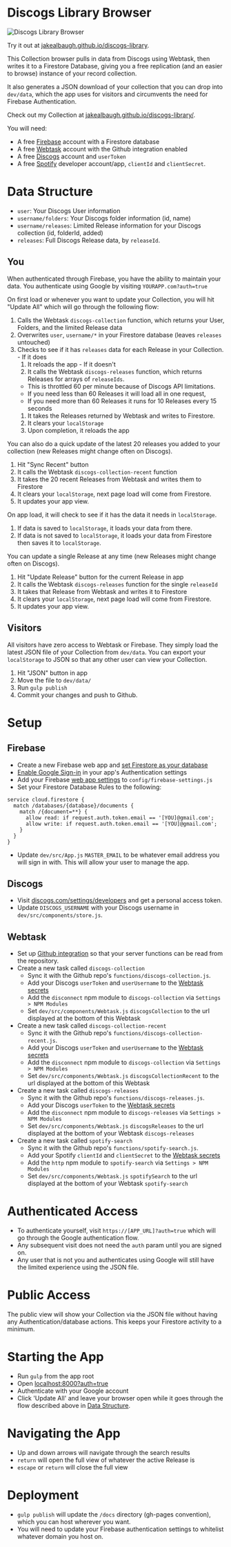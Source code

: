 # Discogs Library Browser

![Discogs Library Browser](https://d.pr/i/VP5Hiy/81XBqo4XJS.gif)

Try it out at [jakealbaugh.github.io/discogs-library](https://jakealbaugh.github.io/discogs-library/).

This Collection browser pulls in data from Discogs using Webtask, then writes it to a Firestore Database, giving you a free replication (and an easier to browse) instance of your record collection.

It also generates a JSON download of your collection that you can drop into `dev/data`, which the app uses for visitors and circumvents the need for Firebase Authentication.

Check out my Collection at [jakealbaugh.github.io/discogs-library/](https://jakealbaugh.github.io/discogs-library/).

You will need:

- A free [Firebase](https://firebase.google.com) account with a Firestore database
- A free [Webtask](https://webtask.io/) account with the Github integration enabled
- A free [Discogs](https://www.discogs.com) account and `userToken`
- A free [Spotify](https://beta.developer.spotify.com/dashboard/applications) developer account/app, `clientId` and `clientSecret`.

# Data Structure

- `user`: Your Discogs User information
- `username/folders`: Your Discogs folder information (id, name)
- `username/releases`: Limited Release information for your Discogs collection (id, folderId, added)
- `releases`: Full Discogs Release data, by `releaseId`.

## You
When authenticated through Firebase, you have the ability to maintain your data. You authenticate using Google by visiting `YOURAPP.com?auth=true`

On first load or whenever you want to update your Collection, you will hit "Update All" which will go through the following flow:

  1. Calls the Webtask `discogs-collection` function, which returns your User, Folders, and the limited Release data
  1. Overwrites `user`, `username/*` in your Firestore database (leaves `releases` untouched)
  1. Checks to see if it has `releases` data for each Release in your Collection.
    - If it does
      1. It reloads the app
    - If it doesn't
      1. It calls the Webtask `discogs-releases` function, which returns Releases for arrays of `releaseIds`. 
        - This is throttled 60 per minute because of Discogs API limitations.
        - If you need less than 60 Releases it will load all in one request,
        - If you need more than 60 Releases it runs for 10 Releases every 15 seconds
      1. It takes the Releases returned by Webtask and writes to Firestore.
      1. It clears your `localStorage`
      1. Upon completion, it reloads the app

You can also do a quick update of the latest 20 releases you added to your collection (new Releases might change often on Discogs).

  1. Hit "Sync Recent" button
  1. It calls the Webtask `discogs-collection-recent` function
  1. It takes the 20 recent Releases from Webtask and writes them to Firestore
  1. It clears your `localStorage`, next page load will come from Firestore.
  1. It updates your app view.

On app load, it will check to see if it has the data it needs in `localStorage`.

  1. If data is saved to `localStorage`, it loads your data from there.
  1. If data is not saved to `localStorage`, it loads your data from Firestore then saves it to `localStorage`.

You can update a single Release at any time (new Releases might change often on Discogs).

  1. Hit "Update Release" button for the current Release in app
  1. It calls the Webtask `discogs-releases` function for the single `releaseId`
  1. It takes that Release from Webtask and writes it to Firestore
  1. It clears your `localStorage`, next page load will come from Firestore.
  1. It updates your app view.


## Visitors
All visitors have zero access to Webtask or Firebase. They simply load the latest JSON file of your Collection from `dev/data`. You can export your `localStorage` to JSON so that any other user can view your Collection.

  1. Hit "JSON" button in app
  1. Move the file to `dev/data/`
  1. Run `gulp publish`
  1. Commit your changes and push to Github.


# Setup

## Firebase

- Create a new Firebase web app and [set Firestore as your database](https://firebase.google.com/docs/firestore/quickstart)
- [Enable Google Sign-in](https://firebase.google.com/docs/auth/web/google-signin) in your app's Authentication settings
- Add your Firebase [web app settings](https://firebase.google.com/docs/web/setup#add_firebase_to_your_app) to `config/firebase-settings.js`
- Set your Firestore Database Rules to the following:

```
service cloud.firestore {
  match /databases/{database}/documents {
    match /{document=**} {
      allow read: if request.auth.token.email == '[YOU]@gmail.com';
      allow write: if request.auth.token.email == '[YOU]@gmail.com';
    }
  }
}
```

- Update `dev/src/App.js` `MASTER_EMAIL` to be whatever email address you will sign in with. This will allow your user to manage the app.

## Discogs

- Visit [discogs.com/settings/developers](https://www.discogs.com/settings/developers) and get a personal access token.
- Update `DISCOGS_USERNAME` with your Discogs username in `dev/src/components/store.js`.

## Webtask

- Set up [Github integration](https://webtask.io/docs/editor/github) so that your server functions can be read from the repository.
- Create a new task called `discogs-collection`
  - Sync it with the Github repo's `functions/discogs-collection.js`.
  - Add your Discogs `userToken` and `userUsername` to the [Webtask secrets](https://webtask.io/docs/editor/secrets)
  - Add the `disconnect` npm module to `discogs-collection` via `Settings > NPM Modules`
  - Set `dev/src/components/Webtask.js` `discogsCollection` to the url displayed at the bottom of this Webtask
- Create a new task called `discogs-collection-recent`
  - Sync it with the Github repo's `functions/discogs-collection-recent.js`.
  - Add your Discogs `userToken` and `userUsername` to the [Webtask secrets](https://webtask.io/docs/editor/secrets)
  - Add the `disconnect` npm module to `discogs-collection` via `Settings > NPM Modules`
  - Set `dev/src/components/Webtask.js` `discogsCollectionRecent` to the url displayed at the bottom of this Webtask
- Create a new task called `discogs-releases`
  - Sync it with the Github repo's `functions/discogs-releases.js`.
  - Add your Discogs `userToken` to the [Webtask secrets](https://webtask.io/docs/editor/secrets)
  - Add the `disconnect` npm module to `discogs-releases` via `Settings > NPM Modules`
  - Set `dev/src/components/Webtask.js` `discogsReleases` to the url displayed at the bottom of your Webtask `discogs-releases`
- Create a new task called `spotify-search`
  - Sync it with the Github repo's `functions/spotify-search.js`.
  - Add your Spotify `clientId` and `clientSecret` to the [Webtask secrets](https://webtask.io/docs/editor/secrets)
  - Add the `http` npm module to `spotify-search` via `Settings > NPM Modules`
  - Set `dev/src/components/Webtask.js` `spotifySearch` to the url displayed at the bottom of your Webtask `spotify-search`


# Authenticated Access
- To authenticate yourself, visit `https://[APP_URL]?auth=true` which will go through the Google authentication flow.
- Any subsequent visit does not need the `auth` param until you are signed on.
- Any user that is not you and authenticates using Google will still have the limited experience using the JSON file.

# Public Access
The public view will show your Collection via the JSON file without having any Authentication/database actions. This keeps your Firestore activity to a minimum.

# Starting the App
- Run `gulp` from the app root
- Open [localhost:8000?auth=true](http://localhost:8000?auth=true)
- Authenticate with your Google account
- Click 'Update All' and leave your browser open while it goes through the flow described above in [Data Structure](#data-structure).

# Navigating the App
- Up and down arrows will navigate through the search results
- `return` will open the full view of whatever the active Release is
- `escape` or `return` will close the full view

# Deployment
- `gulp publish` will update the `/docs` directory (gh-pages convention), which you can host wherever you want.
- You will need to update your Firebase authentication settings to whitelist whatever domain you host on.

